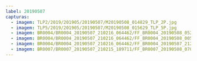 ```yaml
---
label: 20190507
capturas:
  - imagem: TLP2/2019/201905/20190507/M20190508_014829_TLP_2P.jpg
  - imagem: TLP5/2019/201905/20190507/M20190508_015629_TLP_5P.jpg
  - imagem: BR0004/BR0004_20190507_210216_064462/FF_BR0004_20190508_052338_045_0599296.fits_maxpixel.jpg
  - imagem: BR0004/BR0004_20190507_210216_064462/FF_BR0004_20190508_005858_467_0282880.fits_maxpixel.jpg
  - imagem: BR0004/BR0004_20190507_210216_064462/FF_BR0004_20190507_212313_745_0024832.fits_maxpixel.jpg
  - imagem: BR0007/BR0007_20190507_210215_189711/FF_BR0007_20190508_070929_445_0642304.fits_maxpixel.jpg
---
```

